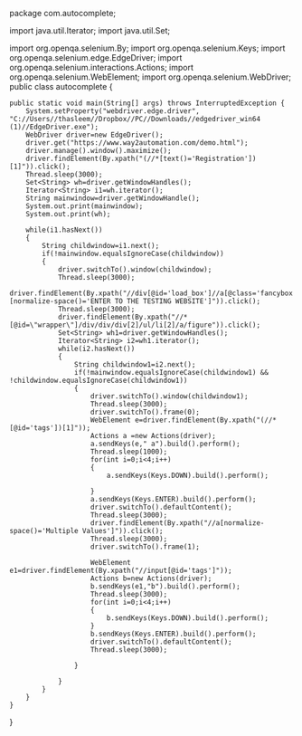 package com.autocomplete;

import java.util.Iterator;
import java.util.Set;

import org.openqa.selenium.By;
import org.openqa.selenium.Keys;
import org.openqa.selenium.edge.EdgeDriver;
import org.openqa.selenium.interactions.Actions;
import org.openqa.selenium.WebElement;
import org.openqa.selenium.WebDriver;
public class autocomplete {

	public static void main(String[] args) throws InterruptedException {
		System.setProperty("webdriver.edge.driver", "C://Users//thasleem//Dropbox//PC//Downloads//edgedriver_win64 (1)//EdgeDriver.exe");
		WebDriver driver=new EdgeDriver();
		driver.get("https://www.way2automation.com/demo.html");
		driver.manage().window().maximize();
		driver.findElement(By.xpath("(//*[text()='Registration'])[1]")).click();
		Thread.sleep(3000);
		Set<String> wh=driver.getWindowHandles();
		Iterator<String> i1=wh.iterator();
		String mainwindow=driver.getWindowHandle();
		System.out.print(mainwindow);
		System.out.print(wh);

		while(i1.hasNext())
		{
			String childwindow=i1.next(); 
			if(!mainwindow.equalsIgnoreCase(childwindow))
			{
				driver.switchTo().window(childwindow);
				Thread.sleep(3000);
				driver.findElement(By.xpath("//div[@id='load_box']//a[@class='fancybox'][normalize-space()='ENTER TO THE TESTING WEBSITE']")).click();
				Thread.sleep(3000);
				driver.findElement(By.xpath("//*[@id=\"wrapper\"]/div/div/div[2]/ul/li[2]/a/figure")).click();
				Set<String> wh1=driver.getWindowHandles();
				Iterator<String> i2=wh1.iterator();
				while(i2.hasNext())
				{
					String childwindow1=i2.next(); 
					if(!mainwindow.equalsIgnoreCase(childwindow1) && !childwindow.equalsIgnoreCase(childwindow1))
					{
						driver.switchTo().window(childwindow1);
						Thread.sleep(3000);
						driver.switchTo().frame(0);
						WebElement e=driver.findElement(By.xpath("(//*[@id='tags'])[1]"));
						Actions a =new Actions(driver);
						a.sendKeys(e," a").build().perform();
						Thread.sleep(1000);
						for(int i=0;i<4;i++)
						{
							a.sendKeys(Keys.DOWN).build().perform();

						}
						a.sendKeys(Keys.ENTER).build().perform();
						driver.switchTo().defaultContent();
						Thread.sleep(3000);
						driver.findElement(By.xpath("//a[normalize-space()='Multiple Values']")).click();
						Thread.sleep(3000);
						driver.switchTo().frame(1);

						WebElement e1=driver.findElement(By.xpath("//input[@id='tags']"));
						Actions b=new Actions(driver);
						b.sendKeys(e1,"b").build().perform();
						Thread.sleep(3000);
						for(int i=0;i<4;i++)
						{
							b.sendKeys(Keys.DOWN).build().perform();
						}
						b.sendKeys(Keys.ENTER).build().perform();
						driver.switchTo().defaultContent();
						Thread.sleep(3000);

					}
					
				}
			}
		}
	}
}


